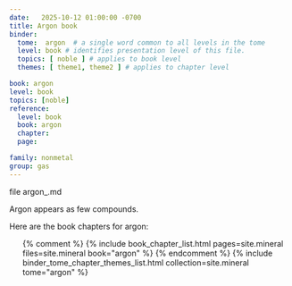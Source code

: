 ```yaml
---
date:   2025-10-12 01:00:00 -0700
title: Argon book
binder:
  tome:  argon  # a single word common to all levels in the tome 
  level: book # identifies presentation level of this file.
  topics: [ noble ] # applies to book level
  themes: [ theme1, theme2 ] # applies to chapter level

book: argon
level: book
topics: [noble]
reference:
  level: book
  book: argon
  chapter: 
  page:

family: nonmetal
group: gas
---
```

file argon_.md

Argon appears as few compounds.

Here are the book chapters for argon:
<ol>
{% comment %}
{% include book_chapter_list.html pages=site.mineral files=site.mineral book="argon" %}
{% endcomment %}
{% include binder_tome_chapter_themes_list.html collection=site.mineral tome="argon" %}
</ol>

